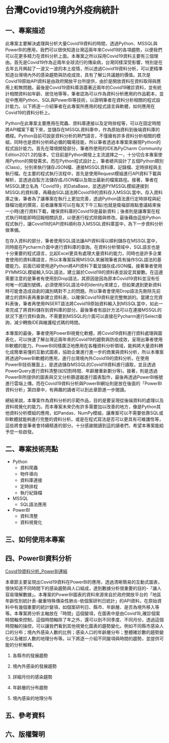 # 台灣Covid19境內外疫病統計
## 一、專案描述
此專案主要解決處理與分析大量Covid19資料的時間，透過Python、MSSQL與PowerBI的應用，我們可以很快知道台灣這兩年來Covid19的各項趨勢，以便我們可以花更多精力在資料分析上面。本專案之所以採用Covid19資料主要有三個理由。首先是Covid19作為近兩年全球流行的傳染病，台灣同樣深受影響，特別是在去年五月興起了一波又一波的本土疫情，所以透過Covid19資料分析，可以更精準知道台灣境內外的感染趨勢與防疫成效，具有了解公共議題的價值。其次是Covid19原始API資料是由政府開放平台所提供，由於是開放資料在資料取得與應用上較無問題。最後是Covid19資料庫涵蓋著近兩年的Covid19確診資料，並有統計相關資料如年齡、居住地等等，筆者認為可以作為資料分析應用的作品範本，並從中應用Python、SQL與PowerBI等技術，以證明筆者在資料分析相關的程式設計能力。以下將逐一介紹筆者在此專案所應用的程式語言與軟體，如何應用在Covid19的資料分析上。

Python在此專案主要應用在爬蟲、資料庫連接以及定時排程等，可以在固定時間將API檔案下載下來，並儲存在MSSQL資料庫中，作為原始資料到後端資料庫的橋樑。Python目前可說是資料分析的熱門語言，不僅擁有許多資料分析相關的模組，同時也是資料分析師必備的職場技能，所以筆者透過本專案來展現Python的程式設計能力。首先在環境開發部分，筆者所使用的IDE為PyCharm Community Edition2021.2的版本，它目前是Python開發上主流選擇之一，十分切合本專案使用Python的開發需求。而在Python程式設計上，筆者總共設計了五個Python類別(Class)，分別來執行儲存JSON檔、連接MSSQL資料庫、記錄檔、定時排程與主執行檔。在主要的程式執行流程中，首先是使用Request模組進行API資料下載與解析，並透過自製方法儲存成JSON檔以及取出最新的檔案路徑。接著，筆者在MSSQL建立名為「Covid19」的DataBase，並透過PYMSSQL模組連接到MSSQL的資料庫，再藉由SQL語法將Covid19的資料存入MSSQL當中。存入資料庫之後，筆者為了讓專案在執行上更加完善，透過Python語法進行定時排程與紀錄檔功能的撰寫，前者讓專案可以在每天下午三點(也就是衛福部兩點會議結束後一小時)進行資料下載，確保資料庫的Covid19是最新資料；後者則是讓專案在程式執行時能即時回報相關訊息，以便進行程式除錯與修改。最後藉由這些Python程式執行，讓Covid19的API資料順利存入MSSQL資料庫當中，為下一步資料分析做準備。

在存入資料的部分，筆者使用SQL語法讓API資料得以順利儲存在MSSQL當中，同時能在Pycharm介面中進行資料庫的查詢。在資料分析領域中，SQL語言也是十分重要的程式語言，比起Excel更具有處理大量資料的能力，同時也是許多企業會使用的資料庫語言，所以本專案採用MSSQL來展現筆者具有操作SQL語法的基礎能力。前面已經使用過Python將API資料下載並儲存成JSON檔，接著筆者使用PYMMSQL模組輸入SQL語法，建立屬於Covid19的資料表並設定其變數。在這邊需要注意的是筆者有使用到Drop語法，其原因是因為原本Covid19資料並沒有任何唯一的識別號碼，必須使用SQL語法中的Identity來建立，但如果遇到更新資料時可能會造成自創的識別碼對不上的問題。所以筆者會使用Drop語法先刪除先前建立的資料表再重新建立資料表，以確保Covid19資料是完整無誤的。當建立完資料表後，筆者再使用INSERT語法將Covid19原始資料輸入到MSSQL當中，如此一來完成了將資料儲存到資料庫的部分。最後筆者有設計方法可以在連接MSSQL的狀況下進行資料查詢，不需要到MSSQL的介面可以直接在Pycharm進行Select查詢，減少轉換IDE與維護程式碼的時間。

本專案的最後，筆者使用PowerBI視覺化軟體，將Covid19資料進行資料處理與圖表化，可以快速了解台灣近兩年來的Covid19的趨勢與防疫成效，呈現出筆者使用BI軟體的能力。PowerBI同樣廣泛地應用在各種資料分析領域，能夠將大量資料轉化成簡單易懂的互動式圖表，協助企業進行進一步的商業與資料分析，所以本專案將透過PowerBI軟體的應用，進行台灣境內外Covid19的資料分析。在使用PowerBI技術層面上，是透過儲存MSSQL的Covid19資料進行讀取，並且透過PowerQuery進行資料清整(如切割時間、年齡層重新劃分等)。接著，則是透過PowerBI所提供的圖表與交叉分析篩選器進行圖表製作，最後再透過PowerBI帳號進行雲端上傳。而在Covid19資料分析與PowerBI網址則是放在後面的「PowerBI資料分析」第四章中，有興趣的讀者可以到此章節進一步閱讀。

總結來說，本專案作為資料分析的示範作品，目的是要呈現從後端資料的處理以及資料視覺化的能力。而本專案未來仍有許多需要加以改善的地方，像是Python其他資料分析模組的應用，如Pandas、NumPy模組，讓專案可以不需要依靠SQL或BI軟體就能夠進行完整的資料分析。或是在程式寫法是否可以更具有可維護性等，這些將會是筆者會持續精進的部分。十分感謝閱讀到這的讀者們，希望本專案能給予您一些啟發。

## 二、專案技術亮點
* Python
  * 資料爬蟲
  * 物件導向
  * 資料庫連接
  * 定時排程
  * 執行紀錄檔
* MSSQL
  * SQL語法應用
* PowerBI
  * 資料清整
  * 資料視覺化

## 三、如何使用本專案

## 四、PowerBI資料分析
[Covid19資料分析_PowerBI連結](https://app.powerbi.com/view?r=eyJrIjoiOTc1MjkxZDItNDNjZS00OWVlLWI3N2UtYjM4MDgyMWE5ZjFiIiwidCI6ImY3Njk4MThiLWI2MmYtNGY0ZS04OGJkLWI0MjJlOTA3YTkwMyJ9)

本章節主要呈現出Covid19資料在PowerBI的應用，透過清晰簡易的互動式圖表，很快知道不同時間下的感染趨勢與人口組成，達到數據分析很重要的目的-「讓人容易理解數據」。本專案的PowerBI圖表的資料來源來自於政府開放平台的「地區年齡性別統計表-嚴重特殊傳染性肺炎-依個案研判日統計」的API資料，在原始資料中有幾個重要的統計變項，如個案研判日、縣市、年齡層、是否為境外移入等等。本專案將分析主軸放在「時間」這個變項，在圖表中是由Covid19_確診個案時間軸來控制，這個時間軸除了年之外，還可以到不同季度、不同月份，透過這個時間軸的操控，可以讓我們看到其他視覺化圖表的趨勢變化。例如不同縣市感染人口的分布；境內外感染人數的比例；感染人口的年齡層分布；整體確診數的趨勢變化以及確診人數的地理分布等。以下將逐一介紹不同變項與時間的趨勢，並提供可能的分析解釋。

1. 各縣市的發展趨勢

3. 境內外感染的發展趨勢
4. 詳細月份的感染趨勢
5. 年齡層的分布趨勢
6. 境內感染的地理分布


## 五、參考資料

## 六、版權聲明

